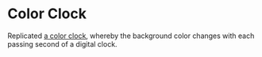 # Color Clock
Replicated [a color clock](https://jenniferdewalt.com/color_clock.html), whereby the background color changes with each passing second of a digital clock. 
